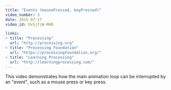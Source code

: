 ```yaml
---
title: "Events (mousePressed, keyPressed)"
video_number: 3
date: 2015-07-17
video_id: UvSjtiW-RH8

links:
- title: "Processing"
  url: "http://processing.org"
- title: "Processing Foundation"
  url: "https://processingfoundation.org/"
- title: "Learning Processing"
  url: "http://learningprocessing.com/"
---
```


This video demonstrates how the main animation loop can be interrupted by an "event", such as a mouse press or key press.

